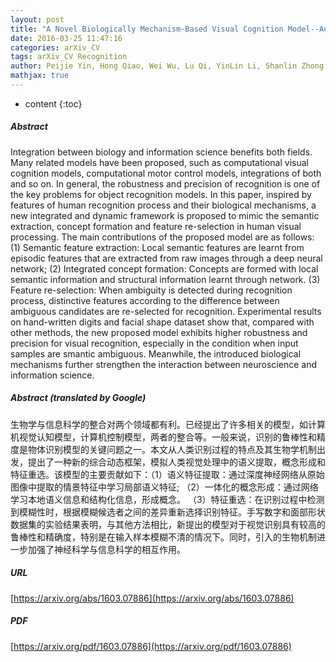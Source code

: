 ```yaml
---
layout: post
title: "A Novel Biologically Mechanism-Based Visual Cognition Model--Automatic Extraction of Semantics, Formation of Integrated Concepts and Re-selection Features for Ambiguity"
date: 2016-03-25 11:47:16
categories: arXiv_CV
tags: arXiv_CV Recognition
author: Peijie Yin, Hong Qiao, Wei Wu, Lu Qi, YinLin Li, Shanlin Zhong, Bo Zhang
mathjax: true
---
```


* content
{:toc}

##### Abstract
Integration between biology and information science benefits both fields. Many related models have been proposed, such as computational visual cognition models, computational motor control models, integrations of both and so on. In general, the robustness and precision of recognition is one of the key problems for object recognition models. In this paper, inspired by features of human recognition process and their biological mechanisms, a new integrated and dynamic framework is proposed to mimic the semantic extraction, concept formation and feature re-selection in human visual processing. The main contributions of the proposed model are as follows: (1) Semantic feature extraction: Local semantic features are learnt from episodic features that are extracted from raw images through a deep neural network; (2) Integrated concept formation: Concepts are formed with local semantic information and structural information learnt through network. (3) Feature re-selection: When ambiguity is detected during recognition process, distinctive features according to the difference between ambiguous candidates are re-selected for recognition. Experimental results on hand-written digits and facial shape dataset show that, compared with other methods, the new proposed model exhibits higher robustness and precision for visual recognition, especially in the condition when input samples are smantic ambiguous. Meanwhile, the introduced biological mechanisms further strengthen the interaction between neuroscience and information science.

##### Abstract (translated by Google)
生物学与信息科学的整合对两个领域都有利。已经提出了许多相关的模型，如计算机视觉认知模型，计算机控制模型，两者的整合等。一般来说，识别的鲁棒性和精度是物体识别模型的关键问题之一。本文从人类识别过程的特点及其生物学机制出发，提出了一种新的综合动态框架，模拟人类视觉处理中的语义提取，概念形成和特征重选。该模型的主要贡献如下：（1）语义特征提取：通过深度神经网络从原始图像中提取的情景特征中学习局部语义特征; （2）一体化的概念形成：​​通过网络学习本地语义信息和结构化信息，形成概念。 （3）特征重选：在识别过程中检测到模糊性时，根据模糊候选者之间的差异重新选择识别特征。手写数字和面部形状数据集的实验结果表明，与其他方法相比，新提出的模型对于视觉识别具有较高的鲁棒性和精确度，特别是在输入样本模糊不清的情况下。同时，引入的生物机制进一步加强了神经科学与信息科学的相互作用。

##### URL
[https://arxiv.org/abs/1603.07886](https://arxiv.org/abs/1603.07886)

##### PDF
[https://arxiv.org/pdf/1603.07886](https://arxiv.org/pdf/1603.07886)

